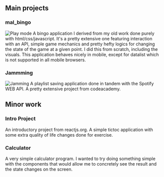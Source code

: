## Main projects

### mal_bingo
![Play mode](https://imgur.com/NUmG96O.png)
A bingo application I derived from my old work done purely with html/css/javascript. It's a pretty extensive one featuring interaction with an API, simple game mechanics and
pretty hefty logics for changing the state of the game at a given point. I did this from scratch, including the visuals. This application behaves nicely in mobile, except for datalist which is not supported in all mobile browsers.

### Jammming
![Jamming](https://imgur.com/fltCBZA.png)
A playlist saving application done in tandem with the Spotify WEB API. A pretty extensive project from codeacademy.

## Minor work

### Intro Project
An introductory project from reactjs.org. A simple tictoc application with some extra quality of life changes done for exercise.

### Calculator
A very simple calculator program. I wanted to try doing something simple with the components that would allow me to concretely see the result and
the state changes on the screen.
